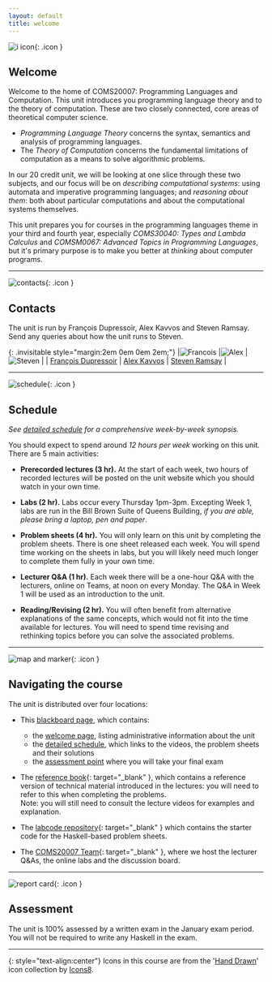 ```yaml
---
layout: default
title: welcome
---
```


![i icon](assets/icons8-info-100.png){: .icon }
## Welcome

Welcome to the home of COMS20007: Programming Languages and Computation.  This unit introduces you programming language theory and to the theory of computation.  These are two closely connected, core areas of theoretical computer science.

* *Programming Language Theory* concerns the syntax, semantics and analysis of programming languages.
* The *Theory of Computation* concerns the fundamental limitations of computation as a means to solve algorithmic problems.

In our 20 credit unit, we will be looking at one slice through these two subjects, and our focus will be on *describing computational systems*: using automata and imperative programming languages; and *reasoning about them*: both about particular computations and about the computational systems themselves.  

This unit prepares you for courses in the programming languages theme in your third and fourth year, especially *COMS30040: Types and Lambda Calculus* and *COMSM0067: Advanced Topics in Programming Languages*, but it's primary purpose is to make you better at *thinking* about computer programs.

* * *

![contacts](assets/icons8-smartphone-tablet-100.png){: .icon }
## Contacts

The unit is run by François Dupressoir, Alex Kavvos and Steven Ramsay.  Send any queries about how the unit runs to Steven.

{: .invisitable style="margin:2em 0em 0em 2em;"}
|![Francois](Francois.jpg) |![Alex](Alex.jpg) |![Steven](wbc.jpg)  |
| [François Dupressoir][1] | [Alex Kavvos][2] | [Steven Ramsay][3] |

[1]: https://fdupress.net/
[2]: https://www.lambdabetaeta.eu
[3]: https://stersay.github.io


* * *

![schedule](assets/icons8-schedule-100.png){: .icon }
## Schedule

*See [detailed schedule](schedule.html) for a comprehensive week-by-week synopsis.*

You should expect to spend around *12 hours per week* working on this unit.  There are 5 main activities:

  * __Prerecorded lectures (3 hr).__ At the start of each week, two hours of recorded lectures will be posted on the unit website which you should watch in your own time.

  * __Labs (2 hr).__  Labs occur every Thursday 1pm-3pm.  Excepting Week 1, labs are run in the Bill Brown Suite of Queens Building, *if you are able, please bring a laptop, pen and paper*.

  * __Problem sheets (4 hr).__ You will only learn on this unit by completing the problem sheets.  There is one sheet released each week.  You will spend time working on the sheets in labs, but you will likely need much longer to complete them fully in your own time.

  * __Lecturer Q&A (1 hr).__ Each week there will be a one-hour Q&A with the lecturers, online on Teams, at noon on every Monday.  The Q&A in Week 1 will be used as an introduction to the unit.

  * __Reading/Revising (2 hr).__  You will often benefit from alternative explanations of the same concepts, which would not fit into the time available for lectures.  You will need to spend time revising and rethinking topics before you can solve the associated problems.



* * *

![map and marker](assets/icons8-map-marker-100.png){: .icon }
## Navigating the course

The unit is distributed over four locations:

* This [blackboard page][bb], which contains:
    - the [welcome page](welcome.html), listing administrative information about the unit
    - the [detailed schedule](schedule.html), which links to the videos, the problem sheets and their solutions
    - the [assessment point](https://www.ole.bris.ac.uk/webapps/blackboard/content/listContent.jsp?course_id=_247719_1&content_id=_5949098_1&mode=reset) where you will take your final exam

* The [reference book][rf]{: target="_blank" }, which contains a reference version of technical material introduced in the lectures: you will need to refer to this when completing the problems.  
  Note: you will still need to consult the lecture videos for examples and explanation.

* The [labcode repository][lc]{: target="_blank" } which contains the starter code for the Haskell-based problem sheets.

* The [COMS20007 Team](te){: target="_blank" }, where we host the lecturer Q&As, the online labs and the discussion board.

[bb]: https://www.ole.bris.ac.uk/auth-saml/saml/login?apId=_183_1&redirectUrl=https%3A%2F%2Fwww.ole.bris.ac.uk%2Fwebapps%2Fblackboard%2Fexecute%2FcourseMain%3Fcourse_id%3D_247719_1
[rf]: https://uob-coms20007.github.io/reference/
[lc]: https://github.com/uob-coms20007/labcode
[te]: https://teams.microsoft.com/l/team/19%3ahS0Pef06OellmqVUmKqPIwb23MOJI4VgBu5SaI_MBxw1%40thread.tacv2/conversations?groupId=547e6526-710c-420e-8db1-bb7cddee910d&tenantId=b2e47f30-cd7d-4a4e-a5da-b18cf1a4151b

* * *

![report card](assets/icons8-report-card-100.png){: .icon } 
## Assessment

The unit is 100% assessed by a written exam in the January exam period.  You will not be required to write any Haskell in the exam.

* * *

{: style="text-align:center"}
Icons in this course are from the '[Hand Drawn](https://icons8.com/icons/carbon-copy)' icon collection by [Icons8](https://icons8.com/).